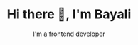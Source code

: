 <h1 align='center'> Hi there 👋, I'm Bayali </h1>

<p align='center'>
  I'm a frontend developer
</p>
